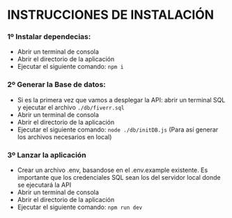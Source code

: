 # INSTRUCCIONES DE INSTALACIÓN

### 1º Instalar dependecias:
* Abrir un terminal de consola
* Abrir el directorio de la aplicación
* Ejecutar el siguiente comando: `npm i`

### 2º Generar la Base de datos:
* Si es la primera vez que vamos a desplegar la API: abrir un terminal SQL y ejecutar el archivo `./db/fiverr.sql`
* Abrir un terminal de consola
* Abrir el directorio de la aplicación
* Ejecutar el siguiente comando: `node ./db/initDB.js` (Para así generar los archivos necesarios en local)

### 3º Lanzar la aplicación
* Crear un archivo .env, basandose en el .env.example existente. Es importante que los credenciales SQL sean los del servidor local donde se ejecutará la API
* Abrir un terminal de consola
* Abrir el directorio de la aplicación
* Ejecutar el siguiente comando: `npm run dev`